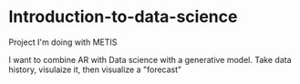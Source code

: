 # Introduction-to-data-science
Project I'm doing with METIS

I want to combine AR with Data science with a generative model. Take data history, visulaize it, then visualize a "forecast"
